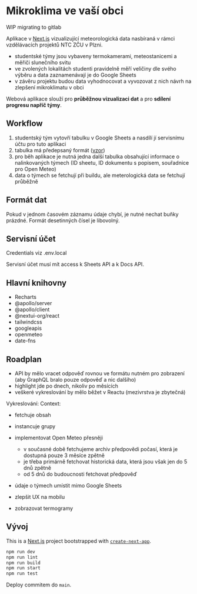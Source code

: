 # Mikroklima ve vaší obci

WIP migrating to gitlab

Aplikace v [Next.js](https://nextjs.org) vizualizující meteorologická data nasbíraná v rámci vzdělávacích projektů NTC ZČU v Plzni.

- studentské týmy jsou vybaveny termokamerami, meteostanicemi a měřiči slunečního svitu
- ve zvolených lokalitách studenti pravidelně měří veličiny dle svého výběru a data zaznamenávají je do Google Sheets
- v závěru projektu budou data vyhodnocovat a vyvozovat z nich návrh na zlepšení mikroklimatu v obci

Webová aplikace slouží pro **průběžnou vizualizaci dat** a pro **sdílení progresu napříč týmy**.

## Workflow

1. studentský tým vytovří tabulku v Google Sheets a nasdílí jí servisnímu účtu pro tuto aplikaci
2. tabulka má předepsaný formát ([vzor]())
3. pro běh aplikace je nutná jedna další tabulka obsahující informace o nalinkovaných týmech (ID sheetu, ID dokumentu s popisem, souřadnice pro Open Meteo)
4. data o týmech se fetchují při buildu, ale meterologická data se fetchují průběžně

## Formát dat

Pokud v jednom časovém záznamu údaje chybí, je nutné nechat buňky prázdné. Formát desetinných čísel je libovolný.

## Servisní účet

Credentials viz .env.local

Servisní účet musí mít access k Sheets API a k Docs API.

## Hlavní knihovny

- Recharts
- @apollo/server
- @apollo/client
- @nextui-org/react
- tailwindcss
- googleapis
- openmeteo
- date-fns

## Roadplan
- API by mělo vracet odpověď rovnou ve formátu nutném pro zobrazení (aby GraphQL bralo pouze odpověď a nic dalšího)
- highlight jde po dnech, nikoliv po měsících
- veškeré vykreslování by mělo běžet v Reactu (mezivrstva je zbytečná)

Vykreslování:
Context:
- fetchuje obsah
- instancuje grupy



- implementovat Open Meteo přesněji
    - v současné době fetchujeme archiv předpovědi počasí, která je dostupná pouze 3 měsíce zpětně
    - je třeba primárně fetchovat historická data, která jsou však jen do 5 dnů zpětně
    - od 5 dnů do budoucnosti fetchovat předpověď
- údaje o týmech umístit mimo Google Sheets 
- zlepšit UX na mobilu
- zobrazovat termogramy


## Vývoj

This is a [Next.js](https://nextjs.org/) project bootstrapped with [`create-next-app`](https://github.com/vercel/next.js/tree/canary/packages/create-next-app).

```bash
npm run dev
npm run lint
npm run build
npm run start
npm run test
```

Deploy commitem do `main`.
